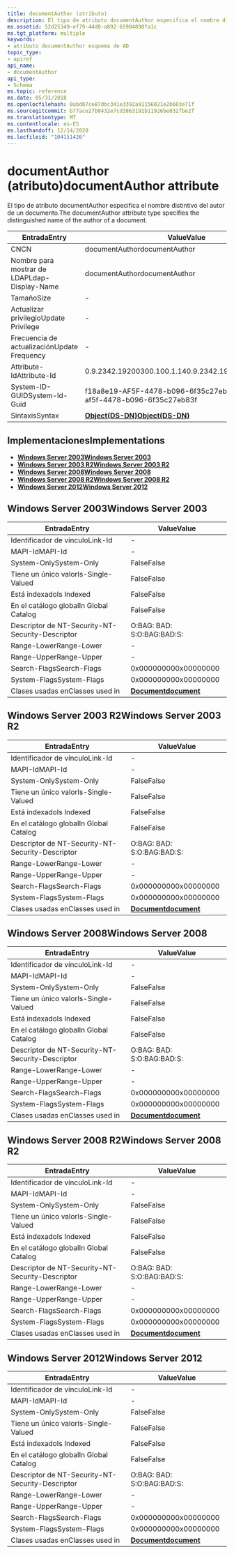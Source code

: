 ```yaml
---
title: documentAuthor (atributo)
description: El tipo de atributo documentAuthor especifica el nombre distintivo del autor de un documento.
ms.assetid: 52d25349-ef79-44d0-a892-65984898fa1c
ms.tgt_platform: multiple
keywords:
- atributo documentAuthor esquema de AD
topic_type:
- apiref
api_name:
- documentAuthor
api_type:
- Schema
ms.topic: reference
ms.date: 05/31/2018
ms.openlocfilehash: 0abd07ce87dbc341e3392a91156021e2b603e71f
ms.sourcegitcommit: b77ace27b0432e7cd3863191b11926be032fbe2f
ms.translationtype: MT
ms.contentlocale: es-ES
ms.lasthandoff: 12/14/2020
ms.locfileid: "104151426"
---
```

# <a name="documentauthor-attribute"></a><span data-ttu-id="4dc13-104">documentAuthor (atributo)</span><span class="sxs-lookup"><span data-stu-id="4dc13-104">documentAuthor attribute</span></span>

<span data-ttu-id="4dc13-105">El tipo de atributo documentAuthor especifica el nombre distintivo del autor de un documento.</span><span class="sxs-lookup"><span data-stu-id="4dc13-105">The documentAuthor attribute type specifies the distinguished name of the author of a document.</span></span>



| <span data-ttu-id="4dc13-106">Entrada</span><span class="sxs-lookup"><span data-stu-id="4dc13-106">Entry</span></span> | <span data-ttu-id="4dc13-107">Value</span><span class="sxs-lookup"><span data-stu-id="4dc13-107">Value</span></span> |
|-------------------|-----------------------------------------|
| <span data-ttu-id="4dc13-108">CN</span><span class="sxs-lookup"><span data-stu-id="4dc13-108">CN</span></span>                | <span data-ttu-id="4dc13-109">documentAuthor</span><span class="sxs-lookup"><span data-stu-id="4dc13-109">documentAuthor</span></span>                          |
| <span data-ttu-id="4dc13-110">Nombre para mostrar de LDAP</span><span class="sxs-lookup"><span data-stu-id="4dc13-110">Ldap-Display-Name</span></span> | <span data-ttu-id="4dc13-111">documentAuthor</span><span class="sxs-lookup"><span data-stu-id="4dc13-111">documentAuthor</span></span>                          |
| <span data-ttu-id="4dc13-112">Tamaño</span><span class="sxs-lookup"><span data-stu-id="4dc13-112">Size</span></span>              | \-                                      |
| <span data-ttu-id="4dc13-113">Actualizar privilegio</span><span class="sxs-lookup"><span data-stu-id="4dc13-113">Update Privilege</span></span>  | \-                                      |
| <span data-ttu-id="4dc13-114">Frecuencia de actualización</span><span class="sxs-lookup"><span data-stu-id="4dc13-114">Update Frequency</span></span>  | \-                                      |
| <span data-ttu-id="4dc13-115">Attribute-Id</span><span class="sxs-lookup"><span data-stu-id="4dc13-115">Attribute-Id</span></span>      | <span data-ttu-id="4dc13-116">0.9.2342.19200300.100.1.14</span><span class="sxs-lookup"><span data-stu-id="4dc13-116">0.9.2342.19200300.100.1.14</span></span>              |
| <span data-ttu-id="4dc13-117">System-ID-GUID</span><span class="sxs-lookup"><span data-stu-id="4dc13-117">System-Id-Guid</span></span>    | <span data-ttu-id="4dc13-118">f18a8e19-AF5F-4478-b096-6f35c27eb83f</span><span class="sxs-lookup"><span data-stu-id="4dc13-118">f18a8e19-af5f-4478-b096-6f35c27eb83f</span></span>    |
| <span data-ttu-id="4dc13-119">Sintaxis</span><span class="sxs-lookup"><span data-stu-id="4dc13-119">Syntax</span></span>            | [<span data-ttu-id="4dc13-120">**Object(DS-DN)**</span><span class="sxs-lookup"><span data-stu-id="4dc13-120">**Object(DS-DN)**</span></span>](s-object-ds-dn.md) |



## <a name="implementations"></a><span data-ttu-id="4dc13-121">Implementaciones</span><span class="sxs-lookup"><span data-stu-id="4dc13-121">Implementations</span></span>

-   [<span data-ttu-id="4dc13-122">**Windows Server 2003**</span><span class="sxs-lookup"><span data-stu-id="4dc13-122">**Windows Server 2003**</span></span>](#windows-server-2003)
-   [<span data-ttu-id="4dc13-123">**Windows Server 2003 R2**</span><span class="sxs-lookup"><span data-stu-id="4dc13-123">**Windows Server 2003 R2**</span></span>](#windows-server-2003-r2)
-   [<span data-ttu-id="4dc13-124">**Windows Server 2008**</span><span class="sxs-lookup"><span data-stu-id="4dc13-124">**Windows Server 2008**</span></span>](#windows-server-2008)
-   [<span data-ttu-id="4dc13-125">**Windows Server 2008 R2**</span><span class="sxs-lookup"><span data-stu-id="4dc13-125">**Windows Server 2008 R2**</span></span>](#windows-server-2008-r2)
-   [<span data-ttu-id="4dc13-126">**Windows Server 2012**</span><span class="sxs-lookup"><span data-stu-id="4dc13-126">**Windows Server 2012**</span></span>](#windows-server-2012)

## <a name="windows-server-2003"></a><span data-ttu-id="4dc13-127">Windows Server 2003</span><span class="sxs-lookup"><span data-stu-id="4dc13-127">Windows Server 2003</span></span>



| <span data-ttu-id="4dc13-128">Entrada</span><span class="sxs-lookup"><span data-stu-id="4dc13-128">Entry</span></span> | <span data-ttu-id="4dc13-129">Value</span><span class="sxs-lookup"><span data-stu-id="4dc13-129">Value</span></span> |
|------------------------|-------------------------------------------|
| <span data-ttu-id="4dc13-130">Identificador de vínculo</span><span class="sxs-lookup"><span data-stu-id="4dc13-130">Link-Id</span></span>                | \-                                        |
| <span data-ttu-id="4dc13-131">MAPI-Id</span><span class="sxs-lookup"><span data-stu-id="4dc13-131">MAPI-Id</span></span>                | \-                                        |
| <span data-ttu-id="4dc13-132">System-Only</span><span class="sxs-lookup"><span data-stu-id="4dc13-132">System-Only</span></span>            | <span data-ttu-id="4dc13-133">False</span><span class="sxs-lookup"><span data-stu-id="4dc13-133">False</span></span>                                     |
| <span data-ttu-id="4dc13-134">Tiene un único valor</span><span class="sxs-lookup"><span data-stu-id="4dc13-134">Is-Single-Valued</span></span>       | <span data-ttu-id="4dc13-135">False</span><span class="sxs-lookup"><span data-stu-id="4dc13-135">False</span></span>                                     |
| <span data-ttu-id="4dc13-136">Está indexado</span><span class="sxs-lookup"><span data-stu-id="4dc13-136">Is Indexed</span></span>             | <span data-ttu-id="4dc13-137">False</span><span class="sxs-lookup"><span data-stu-id="4dc13-137">False</span></span>                                     |
| <span data-ttu-id="4dc13-138">En el catálogo global</span><span class="sxs-lookup"><span data-stu-id="4dc13-138">In Global Catalog</span></span>      | <span data-ttu-id="4dc13-139">False</span><span class="sxs-lookup"><span data-stu-id="4dc13-139">False</span></span>                                     |
| <span data-ttu-id="4dc13-140">Descriptor de NT-Security-</span><span class="sxs-lookup"><span data-stu-id="4dc13-140">NT-Security-Descriptor</span></span> | <span data-ttu-id="4dc13-141">O:BAG: BAD: S:</span><span class="sxs-lookup"><span data-stu-id="4dc13-141">O:BAG:BAD:S:</span></span>                              |
| <span data-ttu-id="4dc13-142">Range-Lower</span><span class="sxs-lookup"><span data-stu-id="4dc13-142">Range-Lower</span></span>            | \-                                        |
| <span data-ttu-id="4dc13-143">Range-Upper</span><span class="sxs-lookup"><span data-stu-id="4dc13-143">Range-Upper</span></span>            | \-                                        |
| <span data-ttu-id="4dc13-144">Search-Flags</span><span class="sxs-lookup"><span data-stu-id="4dc13-144">Search-Flags</span></span>           | <span data-ttu-id="4dc13-145">0x00000000</span><span class="sxs-lookup"><span data-stu-id="4dc13-145">0x00000000</span></span>                                |
| <span data-ttu-id="4dc13-146">System-Flags</span><span class="sxs-lookup"><span data-stu-id="4dc13-146">System-Flags</span></span>           | <span data-ttu-id="4dc13-147">0x00000000</span><span class="sxs-lookup"><span data-stu-id="4dc13-147">0x00000000</span></span>                                |
| <span data-ttu-id="4dc13-148">Clases usadas en</span><span class="sxs-lookup"><span data-stu-id="4dc13-148">Classes used in</span></span>        | [<span data-ttu-id="4dc13-149">**Document**</span><span class="sxs-lookup"><span data-stu-id="4dc13-149">**document**</span></span>](c-document.md)<br/> |



## <a name="windows-server-2003-r2"></a><span data-ttu-id="4dc13-150">Windows Server 2003 R2</span><span class="sxs-lookup"><span data-stu-id="4dc13-150">Windows Server 2003 R2</span></span>



| <span data-ttu-id="4dc13-151">Entrada</span><span class="sxs-lookup"><span data-stu-id="4dc13-151">Entry</span></span> | <span data-ttu-id="4dc13-152">Value</span><span class="sxs-lookup"><span data-stu-id="4dc13-152">Value</span></span> |
|------------------------|-------------------------------------------|
| <span data-ttu-id="4dc13-153">Identificador de vínculo</span><span class="sxs-lookup"><span data-stu-id="4dc13-153">Link-Id</span></span>                | \-                                        |
| <span data-ttu-id="4dc13-154">MAPI-Id</span><span class="sxs-lookup"><span data-stu-id="4dc13-154">MAPI-Id</span></span>                | \-                                        |
| <span data-ttu-id="4dc13-155">System-Only</span><span class="sxs-lookup"><span data-stu-id="4dc13-155">System-Only</span></span>            | <span data-ttu-id="4dc13-156">False</span><span class="sxs-lookup"><span data-stu-id="4dc13-156">False</span></span>                                     |
| <span data-ttu-id="4dc13-157">Tiene un único valor</span><span class="sxs-lookup"><span data-stu-id="4dc13-157">Is-Single-Valued</span></span>       | <span data-ttu-id="4dc13-158">False</span><span class="sxs-lookup"><span data-stu-id="4dc13-158">False</span></span>                                     |
| <span data-ttu-id="4dc13-159">Está indexado</span><span class="sxs-lookup"><span data-stu-id="4dc13-159">Is Indexed</span></span>             | <span data-ttu-id="4dc13-160">False</span><span class="sxs-lookup"><span data-stu-id="4dc13-160">False</span></span>                                     |
| <span data-ttu-id="4dc13-161">En el catálogo global</span><span class="sxs-lookup"><span data-stu-id="4dc13-161">In Global Catalog</span></span>      | <span data-ttu-id="4dc13-162">False</span><span class="sxs-lookup"><span data-stu-id="4dc13-162">False</span></span>                                     |
| <span data-ttu-id="4dc13-163">Descriptor de NT-Security-</span><span class="sxs-lookup"><span data-stu-id="4dc13-163">NT-Security-Descriptor</span></span> | <span data-ttu-id="4dc13-164">O:BAG: BAD: S:</span><span class="sxs-lookup"><span data-stu-id="4dc13-164">O:BAG:BAD:S:</span></span>                              |
| <span data-ttu-id="4dc13-165">Range-Lower</span><span class="sxs-lookup"><span data-stu-id="4dc13-165">Range-Lower</span></span>            | \-                                        |
| <span data-ttu-id="4dc13-166">Range-Upper</span><span class="sxs-lookup"><span data-stu-id="4dc13-166">Range-Upper</span></span>            | \-                                        |
| <span data-ttu-id="4dc13-167">Search-Flags</span><span class="sxs-lookup"><span data-stu-id="4dc13-167">Search-Flags</span></span>           | <span data-ttu-id="4dc13-168">0x00000000</span><span class="sxs-lookup"><span data-stu-id="4dc13-168">0x00000000</span></span>                                |
| <span data-ttu-id="4dc13-169">System-Flags</span><span class="sxs-lookup"><span data-stu-id="4dc13-169">System-Flags</span></span>           | <span data-ttu-id="4dc13-170">0x00000000</span><span class="sxs-lookup"><span data-stu-id="4dc13-170">0x00000000</span></span>                                |
| <span data-ttu-id="4dc13-171">Clases usadas en</span><span class="sxs-lookup"><span data-stu-id="4dc13-171">Classes used in</span></span>        | [<span data-ttu-id="4dc13-172">**Document**</span><span class="sxs-lookup"><span data-stu-id="4dc13-172">**document**</span></span>](c-document.md)<br/> |



## <a name="windows-server-2008"></a><span data-ttu-id="4dc13-173">Windows Server 2008</span><span class="sxs-lookup"><span data-stu-id="4dc13-173">Windows Server 2008</span></span>



| <span data-ttu-id="4dc13-174">Entrada</span><span class="sxs-lookup"><span data-stu-id="4dc13-174">Entry</span></span> | <span data-ttu-id="4dc13-175">Value</span><span class="sxs-lookup"><span data-stu-id="4dc13-175">Value</span></span> |
|------------------------|-------------------------------------------|
| <span data-ttu-id="4dc13-176">Identificador de vínculo</span><span class="sxs-lookup"><span data-stu-id="4dc13-176">Link-Id</span></span>                | \-                                        |
| <span data-ttu-id="4dc13-177">MAPI-Id</span><span class="sxs-lookup"><span data-stu-id="4dc13-177">MAPI-Id</span></span>                | \-                                        |
| <span data-ttu-id="4dc13-178">System-Only</span><span class="sxs-lookup"><span data-stu-id="4dc13-178">System-Only</span></span>            | <span data-ttu-id="4dc13-179">False</span><span class="sxs-lookup"><span data-stu-id="4dc13-179">False</span></span>                                     |
| <span data-ttu-id="4dc13-180">Tiene un único valor</span><span class="sxs-lookup"><span data-stu-id="4dc13-180">Is-Single-Valued</span></span>       | <span data-ttu-id="4dc13-181">False</span><span class="sxs-lookup"><span data-stu-id="4dc13-181">False</span></span>                                     |
| <span data-ttu-id="4dc13-182">Está indexado</span><span class="sxs-lookup"><span data-stu-id="4dc13-182">Is Indexed</span></span>             | <span data-ttu-id="4dc13-183">False</span><span class="sxs-lookup"><span data-stu-id="4dc13-183">False</span></span>                                     |
| <span data-ttu-id="4dc13-184">En el catálogo global</span><span class="sxs-lookup"><span data-stu-id="4dc13-184">In Global Catalog</span></span>      | <span data-ttu-id="4dc13-185">False</span><span class="sxs-lookup"><span data-stu-id="4dc13-185">False</span></span>                                     |
| <span data-ttu-id="4dc13-186">Descriptor de NT-Security-</span><span class="sxs-lookup"><span data-stu-id="4dc13-186">NT-Security-Descriptor</span></span> | <span data-ttu-id="4dc13-187">O:BAG: BAD: S:</span><span class="sxs-lookup"><span data-stu-id="4dc13-187">O:BAG:BAD:S:</span></span>                              |
| <span data-ttu-id="4dc13-188">Range-Lower</span><span class="sxs-lookup"><span data-stu-id="4dc13-188">Range-Lower</span></span>            | \-                                        |
| <span data-ttu-id="4dc13-189">Range-Upper</span><span class="sxs-lookup"><span data-stu-id="4dc13-189">Range-Upper</span></span>            | \-                                        |
| <span data-ttu-id="4dc13-190">Search-Flags</span><span class="sxs-lookup"><span data-stu-id="4dc13-190">Search-Flags</span></span>           | <span data-ttu-id="4dc13-191">0x00000000</span><span class="sxs-lookup"><span data-stu-id="4dc13-191">0x00000000</span></span>                                |
| <span data-ttu-id="4dc13-192">System-Flags</span><span class="sxs-lookup"><span data-stu-id="4dc13-192">System-Flags</span></span>           | <span data-ttu-id="4dc13-193">0x00000000</span><span class="sxs-lookup"><span data-stu-id="4dc13-193">0x00000000</span></span>                                |
| <span data-ttu-id="4dc13-194">Clases usadas en</span><span class="sxs-lookup"><span data-stu-id="4dc13-194">Classes used in</span></span>        | [<span data-ttu-id="4dc13-195">**Document**</span><span class="sxs-lookup"><span data-stu-id="4dc13-195">**document**</span></span>](c-document.md)<br/> |



## <a name="windows-server-2008-r2"></a><span data-ttu-id="4dc13-196">Windows Server 2008 R2</span><span class="sxs-lookup"><span data-stu-id="4dc13-196">Windows Server 2008 R2</span></span>



| <span data-ttu-id="4dc13-197">Entrada</span><span class="sxs-lookup"><span data-stu-id="4dc13-197">Entry</span></span> | <span data-ttu-id="4dc13-198">Value</span><span class="sxs-lookup"><span data-stu-id="4dc13-198">Value</span></span> |
|------------------------|-------------------------------------------|
| <span data-ttu-id="4dc13-199">Identificador de vínculo</span><span class="sxs-lookup"><span data-stu-id="4dc13-199">Link-Id</span></span>                | \-                                        |
| <span data-ttu-id="4dc13-200">MAPI-Id</span><span class="sxs-lookup"><span data-stu-id="4dc13-200">MAPI-Id</span></span>                | \-                                        |
| <span data-ttu-id="4dc13-201">System-Only</span><span class="sxs-lookup"><span data-stu-id="4dc13-201">System-Only</span></span>            | <span data-ttu-id="4dc13-202">False</span><span class="sxs-lookup"><span data-stu-id="4dc13-202">False</span></span>                                     |
| <span data-ttu-id="4dc13-203">Tiene un único valor</span><span class="sxs-lookup"><span data-stu-id="4dc13-203">Is-Single-Valued</span></span>       | <span data-ttu-id="4dc13-204">False</span><span class="sxs-lookup"><span data-stu-id="4dc13-204">False</span></span>                                     |
| <span data-ttu-id="4dc13-205">Está indexado</span><span class="sxs-lookup"><span data-stu-id="4dc13-205">Is Indexed</span></span>             | <span data-ttu-id="4dc13-206">False</span><span class="sxs-lookup"><span data-stu-id="4dc13-206">False</span></span>                                     |
| <span data-ttu-id="4dc13-207">En el catálogo global</span><span class="sxs-lookup"><span data-stu-id="4dc13-207">In Global Catalog</span></span>      | <span data-ttu-id="4dc13-208">False</span><span class="sxs-lookup"><span data-stu-id="4dc13-208">False</span></span>                                     |
| <span data-ttu-id="4dc13-209">Descriptor de NT-Security-</span><span class="sxs-lookup"><span data-stu-id="4dc13-209">NT-Security-Descriptor</span></span> | <span data-ttu-id="4dc13-210">O:BAG: BAD: S:</span><span class="sxs-lookup"><span data-stu-id="4dc13-210">O:BAG:BAD:S:</span></span>                              |
| <span data-ttu-id="4dc13-211">Range-Lower</span><span class="sxs-lookup"><span data-stu-id="4dc13-211">Range-Lower</span></span>            | \-                                        |
| <span data-ttu-id="4dc13-212">Range-Upper</span><span class="sxs-lookup"><span data-stu-id="4dc13-212">Range-Upper</span></span>            | \-                                        |
| <span data-ttu-id="4dc13-213">Search-Flags</span><span class="sxs-lookup"><span data-stu-id="4dc13-213">Search-Flags</span></span>           | <span data-ttu-id="4dc13-214">0x00000000</span><span class="sxs-lookup"><span data-stu-id="4dc13-214">0x00000000</span></span>                                |
| <span data-ttu-id="4dc13-215">System-Flags</span><span class="sxs-lookup"><span data-stu-id="4dc13-215">System-Flags</span></span>           | <span data-ttu-id="4dc13-216">0x00000000</span><span class="sxs-lookup"><span data-stu-id="4dc13-216">0x00000000</span></span>                                |
| <span data-ttu-id="4dc13-217">Clases usadas en</span><span class="sxs-lookup"><span data-stu-id="4dc13-217">Classes used in</span></span>        | [<span data-ttu-id="4dc13-218">**Document**</span><span class="sxs-lookup"><span data-stu-id="4dc13-218">**document**</span></span>](c-document.md)<br/> |



## <a name="windows-server-2012"></a><span data-ttu-id="4dc13-219">Windows Server 2012</span><span class="sxs-lookup"><span data-stu-id="4dc13-219">Windows Server 2012</span></span>



| <span data-ttu-id="4dc13-220">Entrada</span><span class="sxs-lookup"><span data-stu-id="4dc13-220">Entry</span></span> | <span data-ttu-id="4dc13-221">Value</span><span class="sxs-lookup"><span data-stu-id="4dc13-221">Value</span></span> |
|------------------------|-------------------------------------------|
| <span data-ttu-id="4dc13-222">Identificador de vínculo</span><span class="sxs-lookup"><span data-stu-id="4dc13-222">Link-Id</span></span>                | \-                                        |
| <span data-ttu-id="4dc13-223">MAPI-Id</span><span class="sxs-lookup"><span data-stu-id="4dc13-223">MAPI-Id</span></span>                | \-                                        |
| <span data-ttu-id="4dc13-224">System-Only</span><span class="sxs-lookup"><span data-stu-id="4dc13-224">System-Only</span></span>            | <span data-ttu-id="4dc13-225">False</span><span class="sxs-lookup"><span data-stu-id="4dc13-225">False</span></span>                                     |
| <span data-ttu-id="4dc13-226">Tiene un único valor</span><span class="sxs-lookup"><span data-stu-id="4dc13-226">Is-Single-Valued</span></span>       | <span data-ttu-id="4dc13-227">False</span><span class="sxs-lookup"><span data-stu-id="4dc13-227">False</span></span>                                     |
| <span data-ttu-id="4dc13-228">Está indexado</span><span class="sxs-lookup"><span data-stu-id="4dc13-228">Is Indexed</span></span>             | <span data-ttu-id="4dc13-229">False</span><span class="sxs-lookup"><span data-stu-id="4dc13-229">False</span></span>                                     |
| <span data-ttu-id="4dc13-230">En el catálogo global</span><span class="sxs-lookup"><span data-stu-id="4dc13-230">In Global Catalog</span></span>      | <span data-ttu-id="4dc13-231">False</span><span class="sxs-lookup"><span data-stu-id="4dc13-231">False</span></span>                                     |
| <span data-ttu-id="4dc13-232">Descriptor de NT-Security-</span><span class="sxs-lookup"><span data-stu-id="4dc13-232">NT-Security-Descriptor</span></span> | <span data-ttu-id="4dc13-233">O:BAG: BAD: S:</span><span class="sxs-lookup"><span data-stu-id="4dc13-233">O:BAG:BAD:S:</span></span>                              |
| <span data-ttu-id="4dc13-234">Range-Lower</span><span class="sxs-lookup"><span data-stu-id="4dc13-234">Range-Lower</span></span>            | \-                                        |
| <span data-ttu-id="4dc13-235">Range-Upper</span><span class="sxs-lookup"><span data-stu-id="4dc13-235">Range-Upper</span></span>            | \-                                        |
| <span data-ttu-id="4dc13-236">Search-Flags</span><span class="sxs-lookup"><span data-stu-id="4dc13-236">Search-Flags</span></span>           | <span data-ttu-id="4dc13-237">0x00000000</span><span class="sxs-lookup"><span data-stu-id="4dc13-237">0x00000000</span></span>                                |
| <span data-ttu-id="4dc13-238">System-Flags</span><span class="sxs-lookup"><span data-stu-id="4dc13-238">System-Flags</span></span>           | <span data-ttu-id="4dc13-239">0x00000000</span><span class="sxs-lookup"><span data-stu-id="4dc13-239">0x00000000</span></span>                                |
| <span data-ttu-id="4dc13-240">Clases usadas en</span><span class="sxs-lookup"><span data-stu-id="4dc13-240">Classes used in</span></span>        | [<span data-ttu-id="4dc13-241">**Document**</span><span class="sxs-lookup"><span data-stu-id="4dc13-241">**document**</span></span>](c-document.md)<br/> |



 

 





